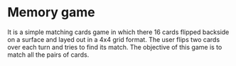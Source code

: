 # Memory game
 It is a simple matching cards game in which there 16 cards flipped backside on a surface and layed out in a 4x4 grid format. The user flips two cards over each turn and tries to find its match. The objective of this game is to match all the pairs of cards. 
